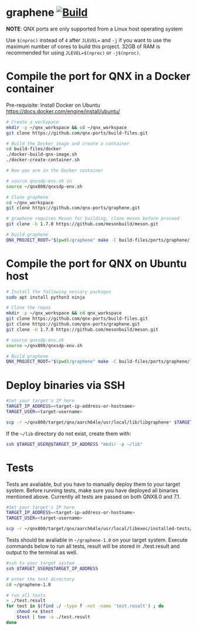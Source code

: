 # graphene [![Build](https://github.com/qnx-ports/build-files/actions/workflows/graphene.yml/badge.svg)](https://github.com/qnx-ports/build-files/actions/workflows/graphene.yml)

**NOTE**: QNX ports are only supported from a Linux host operating system

Use `$(nproc)` instead of `4` after `JLEVEL=` and `-j` if you want to use the maximum number of cores to build this project.
32GB of RAM is recommended for using `JLEVEL=$(nproc)` or `-j$(nproc)`.

# Compile the port for QNX in a Docker container

Pre-requisite: Install Docker on Ubuntu https://docs.docker.com/engine/install/ubuntu/
```bash
# Create a workspace
mkdir -p ~/qnx_workspace && cd ~/qnx_workspace
git clone https://github.com/qnx-ports/build-files.git

# Build the Docker image and create a container
cd build-files/docker
./docker-build-qnx-image.sh
./docker-create-container.sh

# Now you are in the Docker container

# source qnxsdp-env.sh in
source ~/qnx800/qnxsdp-env.sh

# Clone graphene
cd ~/qnx_workspace
git clone https://github.com/qnx-ports/graphene.git

# graphene requires Meson for building, clone meson before proceed
git clone -b 1.7.0 https://github.com/mesonbuild/meson.git

# build graphene
QNX_PROJECT_ROOT="$(pwd)/graphene" make -C build-files/ports/graphene/ JLEVEL=4 install
```

# Compile the port for QNX on Ubuntu host
```bash
# Install the following nessary packages
sudo apt install python3 ninja

# Clone the repos
mkdir -p ~/qnx_workspace && cd qnx_workspace
git clone https://github.com/qnx-ports/build-files.git
git clone https://github.com/qnx-ports/graphene.git
git clone -b 1.7.0 https://github.com/mesonbuild/meson.git

# source qnxsdp-env.sh
source ~/qnx800/qnxsdp-env.sh

# Build graphene
QNX_PROJECT_ROOT="$(pwd)/graphene" make -C build-files/ports/graphene/ JLEVEL=4 install
```

# Deploy binaries via SSH
```bash
#Set your target's IP here
TARGET_IP_ADDRESS=<target-ip-address-or-hostname>
TARGET_USER=<target-username>

scp -r ~/qnx800/target/qnx/aarch64le/usr/local/lib/libgraphene* $TARGET_USER@$TARGET_IP_ADDRESS:~/lib
```

If the `~/lib` directory do not exist, create them with:
```bash
ssh $TARGET_USER@$TARGET_IP_ADDRESS "mkdir -p ~/lib"
````

# Tests
Tests are avaliable, but you have to manually deploy them to your target system. Before running tests, make sure you have deployed all binaries mentioned above.
Currently all tests are passed on both QNX8.0 and 7.1.

```bash
#Set your target's IP here
TARGET_IP_ADDRESS=<target-ip-address-or-hostname>
TARGET_USER=<target-username>

scp -r ~/qnx800/target/qnx/aarch64le/usr/local/libexec/installed-tests/graphene-1.0 $TARGET_USER@$TARGET_IP_ADDRESS:~
```
Tests should be avaliable in `~/graphene-1.0` on your target system. Execute commands below to run all tests, result will be stored in ./test.result and output to the terminal as well.
```bash
#ssh to your target system
ssh $TARGET_USER@$TARGET_IP_ADDRESS

# enter the test directory
cd ~/graphene-1.0

# run all tests
> ./test.result
for test in $(find ./ -type f -not -name 'test.result') ; do
    chmod +x $test
    $test | tee -a ./test.result
done
```
